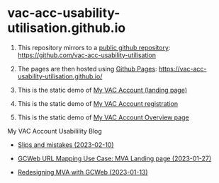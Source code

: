 # vac-acc-usability-utilisation.github.io

1. This repository mirrors to a [public github repository](https://github.com/vac-acc-usability-utilisation): https://github.com/vac-acc-usability-utilisation

1. The pages are then hosted using [Github Pages](https://vac-acc-usability-utilisation.github.io): https://vac-acc-usability-utilisation.github.io/

1. This is the static demo of [My VAC Account (landing page)](https://vac-acc-usability-utilisation.github.io/demo/en)

1. This is the static demo of [My VAC Account registration](https://vac-acc-usability-utilisation.github.io/demo/en/registration/index.html)

1. This is the static demo of [My VAC Account Overview page](https://vac-acc-usability-utilisation.github.io/demo/en/index.html)

My VAC Account Usabilility Blog

* [Slips and mistakes (2023-02-10)](https://vac-acc-usability-utilisation.github.io/design/posts/2023-02-10/slips-mistakes.html)

* [GCWeb URL Mapping Use Case: MVA Landing page (2023-01-27)](https://vac-acc-usability-utilisation.github.io/design/posts/2023-01-13/mva-gcweb-redesign.html)
  
* [Redesigning MVA with GCWeb (2023-01-13)](https://vac-acc-usability-utilisation.github.io/design/posts/2023-01-13/mva-gcweb-redesign.html)